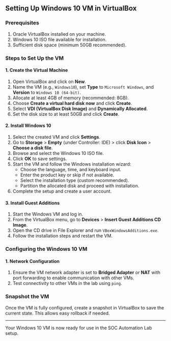 ## Setting Up Windows 10 VM in VirtualBox

### Prerequisites
1. Oracle VirtualBox installed on your machine.
2. Windows 10 ISO file available for installation.
3. Sufficient disk space (minimum 50GB recommended).

### Steps to Set Up the VM

#### 1. Create the Virtual Machine
1. Open VirtualBox and click on **New**.
2. Name the VM (e.g., `Windows10`), set **Type** to `Microsoft Windows`, and **Version** to `Windows 10 (64-bit)`.
3. Allocate at least 4GB of memory (recommended: 8GB).
4. Choose **Create a virtual hard disk now** and click **Create**.
5. Select **VDI (VirtualBox Disk Image)** and **Dynamically Allocated**.
6. Set the disk size to at least 50GB and click **Create**.

#### 2. Install Windows 10
1. Select the created VM and click **Settings**.
2. Go to **Storage** > **Empty** (under Controller: IDE) > click **Disk Icon** > **Choose a disk file**.
3. Browse and select the Windows 10 ISO file.
4. Click **OK** to save settings.
5. Start the VM and follow the Windows installation wizard:
   - Choose the language, time, and keyboard input.
   - Enter the product key or skip if not available.
   - Select the installation type (custom recommended).
   - Partition the allocated disk and proceed with installation.
6. Complete the setup and create a user account.

#### 3. Install Guest Additions
1. Start the Windows VM and log in.
2. From the VirtualBox menu, go to **Devices** > **Insert Guest Additions CD Image**.
3. Open the CD drive in File Explorer and run `VBoxWindowsAdditions.exe`.
4. Follow the installation steps and restart the VM.

### Configuring the Windows 10 VM

#### 1. Network Configuration
1. Ensure the VM network adapter is set to **Bridged Adapter** or **NAT** with port forwarding to enable communication with other VMs.
2. Test connectivity to other VMs in the lab using `ping`.

### Snapshot the VM
Once the VM is fully configured, create a snapshot in VirtualBox to save the current state. This allows easy rollback if needed.

---

Your Windows 10 VM is now ready for use in the SOC Automation Lab setup.
